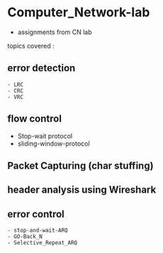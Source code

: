 # Computer_Network-lab
- assignments from CN lab

topics covered : 

## error detection
    - LRC
    - CRC
    - VRC
## flow control 
   - Stop-wait protocol
   - sliding-window-protocol

## Packet Capturing (char stuffing)

## header analysis using Wireshark

## error control 
    - stop-and-wait-ARQ
    - GO-Back_N
    - Selective_Repeat_ARQ